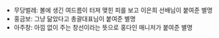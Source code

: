 - 무당벌레: 볼에 생긴 여드름이 터져 맺힌 피를 보고 이은희 선배님이 붙여준 별명
- 홍금보: 그냥 닮았다고 총괄대표님이 붙여준 별명
- 아주창: 아낌 없이 주는 창선이라는 뜻으로 홍다인 매니저가 붙여준 별명